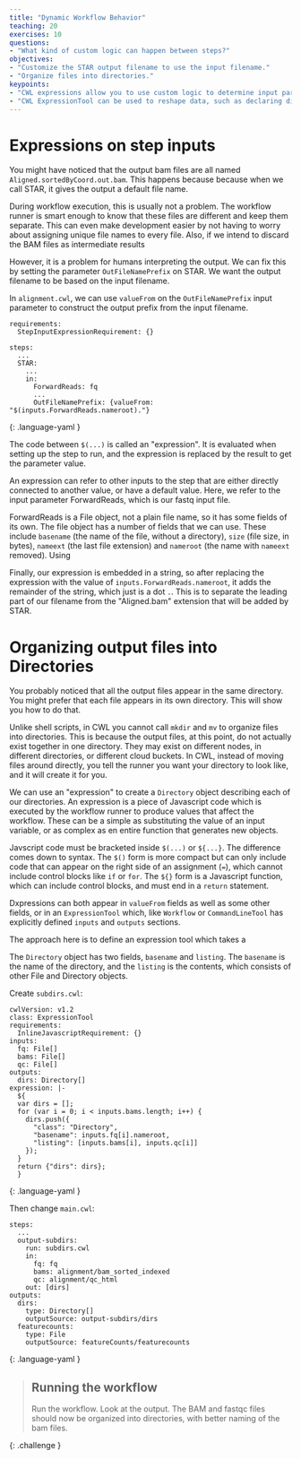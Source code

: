 ```yaml
---
title: "Dynamic Workflow Behavior"
teaching: 20
exercises: 10
questions:
- "What kind of custom logic can happen between steps?"
objectives:
- "Customize the STAR output filename to use the input filename."
- "Organize files into directories."
keypoints:
- "CWL expressions allow you to use custom logic to determine input parameter values."
- "CWL ExpressionTool can be used to reshape data, such as declaring directories that should contain output files."
---
```


# Expressions on step inputs

You might have noticed that the output bam files are all named
`Aligned.sortedByCoord.out.bam`.  This happens because because when we
call STAR, it gives the output a default file name.

During workflow execution, this is usually not a problem.  The
workflow runner is smart enough to know that these files are different
and keep them separate.  This can even make development easier by not
having to worry about assigning unique file names to every file.
Also, if we intend to discard the BAM files as intermediate results

However, it is a problem for humans interpreting the output.  We can
fix this by setting the parameter `OutFileNamePrefix` on STAR.  We
want the output filename to be based on the input filename.

In `alignment.cwl`, we can use `valueFrom` on the `OutFileNamePrefix`
input parameter to construct the output prefix from the input
filename.

```
requirements:
  StepInputExpressionRequirement: {}

steps:
  ...
  STAR:
    ...
    in:
      ForwardReads: fq
      ...
      OutFileNamePrefix: {valueFrom: "$(inputs.ForwardReads.nameroot)."}
```
{: .language-yaml }

The code between `$(...)` is called an "expression".  It is evaluated
when setting up the step to run, and the expression is replaced by the
result to get the parameter value.

An expression can refer to other inputs to the step that are either
directly connected to another value, or have a default value.  Here,
we refer to the input parameter ForwardReads, which is our fastq input
file.

ForwardReads is a File object, not a plain file name, so it has some
fields of its own.  The file object has a number of fields that we can
use.  These include `basename` (the name of the file, without a
directory), `size` (file size, in bytes), `nameext` (the last file
extension) and `nameroot` (the name with `nameext` removed).  Using

Finally, our expression is embedded in a string, so after replacing
the expression with the value of `inputs.ForwardReads.nameroot`, it
adds the remainder of the string, which just is a dot `.`.  This is to
separate the leading part of our filename from the "Aligned.bam"
extension that will be added by STAR.

# Organizing output files into Directories

You probably noticed that all the output files appear in the same
directory.  You might prefer that each file appears in its own
directory.  This will show you how to do that.

Unlike shell scripts, in CWL you cannot call `mkdir` and `mv` to
organize files into directories.  This is because the output files, at
this point, do not actually exist together in one directory.  They may
exist on different nodes, in different directories, or different cloud
buckets.  In CWL, instead of moving files around directly, you tell
the runner you want your directory to look like, and it will create it
for you.

We can use an "expression" to create a `Directory` object describing
each of our directories.  An expression is a piece of Javascript code
which is executed by the workflow runner to produce values that affect
the workflow.  These can be a simple as substituting the value of an
input variable, or as complex as en entire function that generates new
objects.

Javscript code must be bracketed inside `$(...)` or `${...}`. The
difference comes down to syntax.  The `$()` form is more compact but
can only include code that can appear on the right side of an
assignment (`=`), which cannot include control blocks like `if` or
`for`.  The `${}` form is a Javascript function, which can include
control blocks, and must end in a `return` statement.

Dxpressions can both appear in `valueFrom` fields as well as some
other fields, or in an `ExpressionTool` which, like `Workflow` or
`CommandLineTool` has explicitly defined `inputs` and `outputs`
sections.

The approach here is to define an expression tool which takes a

The `Directory` object has two fields, `basename` and `listing`.  The
`basename` is the name of the directory, and the `listing` is the
contents, which consists of other File and Directory objects.

Create `subdirs.cwl`:

```
cwlVersion: v1.2
class: ExpressionTool
requirements:
  InlineJavascriptRequirement: {}
inputs:
  fq: File[]
  bams: File[]
  qc: File[]
outputs:
  dirs: Directory[]
expression: |-
  ${
  var dirs = [];
  for (var i = 0; i < inputs.bams.length; i++) {
    dirs.push({
      "class": "Directory",
      "basename": inputs.fq[i].nameroot,
      "listing": [inputs.bams[i], inputs.qc[i]]
    });
  }
  return {"dirs": dirs};
  }
```
{: .language-yaml }

Then change `main.cwl`:

```
steps:
  ...
  output-subdirs:
    run: subdirs.cwl
    in:
      fq: fq
      bams: alignment/bam_sorted_indexed
      qc: alignment/qc_html
    out: [dirs]
outputs:
  dirs:
    type: Directory[]
    outputSource: output-subdirs/dirs
  featurecounts:
    type: File
    outputSource: featureCounts/featurecounts
```
{: .language-yaml }

> ## Running the workflow
>
> Run the workflow.  Look at the output.  The BAM and fastqc files
> should now be organized into directories, with better naming of the
> bam files.
>
{: .challenge }
